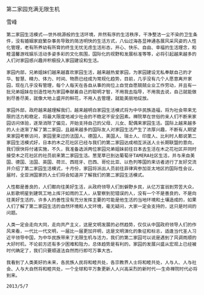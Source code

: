 第二家园充满无限生机

雪峰


    第二家园生活模式——世外桃源般的生活环境，井然有序的生活秩序，干净整洁一尘不染的卫生条件，没有婚姻家庭繁杂事务导致的简洁明快的生活方式，八仙过海各显神通各展风采风姿的人性化管理，老有所养幼有所育的终生无忧无虑生活形态，开心、快乐、自由、幸福的生活理念，和睦温馨游戏娱乐活动多姿多彩的文化氛围，国际化的视野和发展标准等等，必将引起越来越多的人们对家园感兴趣并积极投入家园建设和生活。

    家园内部，兄弟姐妹们越来越喜欢家园生活，越来越热爱家园，为家园建设无私奉献自己的才华、智慧、精力、体力、时间、物质已经成为常规化趋势，目前，几乎没有几个人愿意离开家园，现在几乎没有管理，每个人每天在各自从事的岗位上自觉自愿兢兢业业工作劳动，并且有一批兄弟姐妹在创造性地为家园奉献着自己的聪明才智，不用我去指导，不用我去说，自己就能做到尽善尽美，就像大地上盛开的鲜花，不用人去管理，就能美丽地绽放。

    家园外部，政府越来越理解我们，越来越明白家园生活模式将为中华民族造福，将为社会带来无限的活力和稳定，将最大限度地减少社会的不稳定不安全因素。禅院草在世俗的亲人们不断来家园访问体验，逐渐消除了偏见，开始支持自己的父母、儿女、配偶来家园生活。国际上越来越多的人士逐渐了解了第二家园，且越来越多的国际友人对家园生活产生了浓厚兴趣，不断有人期望来家园考察访问，家园里来过的法国人、德国人、美国人、瑞士人、印度人、比利时人都说第二家园生活模式好，日本的木之花社区已经与我们的第二家园达成相互派送人士长期联盟的意向，我们很快将付诸实施，不久，我准备选派两位家园兄弟姐妹前往日本去生活在木之花社区并同时接受木之花社区的社员前来第二家园生活。葱茏草已到达葡萄牙TAMERA社区生活，并与来自美国、德国、法国、英国、荷兰、西班牙、巴西、哥伦比亚、以色列等国的来访者进行了友好交流并介绍了第二家园生活模式，十月份，家园将派出人员前往菲律宾参加亚太地区的国际性会议，届时，全亚洲国家的人士们将会知道并了解我们的第二家园生活模式。

    人性都是善良的，人们都向往美好生活，从政府领导人们到僻野乡民，从亿万富翁到劳苦大众，从影歌明星到建筑工地上挥汗如雨的工人，从警察到犯错误的人，没有一个不是善良的，不是向往美好生活的，许多人的善性没有充分发挥主要的可能是他生活的当地环境和土壤造成的，如果人们了解了第二家园生活的自然环境和人文环境，毫无疑问，大家一定会支持的，这只是时间的问题。

    人类一定会走向大同，走向共产主义，这是文明发展的必然趋势，仅仅从中国政府领导人们的作风来看，一代比一代文明，一届比一届更加开明，这是文明演化的象征和标志，适逢当代圣人习近平领导中国，为中华民族带来了无限生机与活力，我们的第二家园可以说是遇到了风调雨顺的大好时机，不论前方还有多少困难和阻力，总体趋势是有利的，家园的发展兴盛从宏观上已经被时代确定了，我们只要顺道法自然而行即可万事大吉。

    我看到了人类美好的未来，各民族人民将和睦共处，各宗教界人士将和睦共处，人与人、人与社会、人与大自然将和睦共处，一个全球和平万象更新人人兴高采烈的新时代——生命禅院时代必将到来。

    2013/5/7




